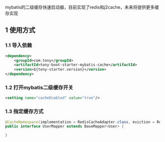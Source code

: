 mybatis的二级缓存快速启动器，目前实现了redis和j2cache，未来将提供更多缓存实现

## 1 使用方式

### 1.1 导入依赖

```XML
<dependency>
    <groupId>com.tony</groupId>
    <artifactId>tony-boot-starter-mybatis-cache</artifactId>
    <version>${tony-starter.version}</version>
</dependency>
```

### 1.2 打开mybatis二级缓存开关

```XML
<setting name="cacheEnabled" value="true"/>
```

### 1.3 指定缓存方式

```Java
@CacheNamespace(implementation = RedisCacheAdapter.class, eviction = RedisCacheAdapter.class)
public interface UserMapper extends BaseMapper<User> {

}
```